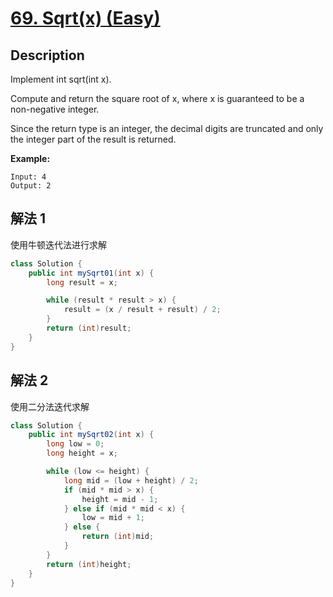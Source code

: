 # [69. Sqrt(x) (Easy)](https://leetcode.com/problems/sqrtx/)

## Description

Implement int sqrt(int x).

Compute and return the square root of x, where x is guaranteed to be a non-negative integer.

Since the return type is an integer, the decimal digits are truncated and only the integer part of the result is returned.

**Example:**

```
Input: 4
Output: 2
```


## 解法 1
使用牛顿迭代法进行求解

```java
class Solution {
    public int mySqrt01(int x) {
        long result = x;

        while (result * result > x) {
            result = (x / result + result) / 2;
        }
        return (int)result;
    }
}
```

## 解法 2
使用二分法迭代求解
```java
class Solution {
    public int mySqrt02(int x) {
        long low = 0;
        long height = x;

        while (low <= height) {
            long mid = (low + height) / 2;
            if (mid * mid > x) {
                height = mid - 1;
            } else if (mid * mid < x) {
                low = mid + 1;
            } else {
                return (int)mid;
            }
        }
        return (int)height;
    }
}
```
